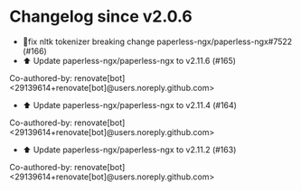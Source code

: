 # Changelog since v2.0.6
- 🐛fix nltk tokenizer breaking change paperless-ngx/paperless-ngx#7522 (#166) 
- ⬆️ Update paperless-ngx/paperless-ngx to v2.11.6 (#165)

Co-authored-by: renovate[bot] <29139614+renovate[bot]@users.noreply.github.com> 
- ⬆️ Update paperless-ngx/paperless-ngx to v2.11.4 (#164)

Co-authored-by: renovate[bot] <29139614+renovate[bot]@users.noreply.github.com> 
- ⬆️ Update paperless-ngx/paperless-ngx to v2.11.2 (#163)

Co-authored-by: renovate[bot] <29139614+renovate[bot]@users.noreply.github.com> 
